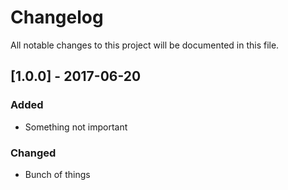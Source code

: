 # Changelog
All notable changes to this project will be documented in this file.

## [1.0.0] - 2017-06-20

### Added
- Something not important

### Changed
- Bunch of things